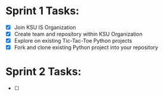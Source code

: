 # Sprint 1 Tasks:
- [X] Join KSU IS Organization
- [X] Create team and repository within KSU Organization
- [X] Explore on existing Tic-Tac-Toe Python projects
- [X] Fork and clone existing Python project into your repository

# Sprint 2 Tasks:
- [ ] 
